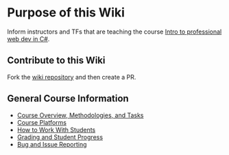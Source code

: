 # Purpose of this Wiki

Inform instructors and TFs that are teaching the course [Intro to professional web dev in C#](https://github.com/LaunchCodeEducation/intro-to-programming-csharp).

## Contribute to this Wiki

Fork the [wiki repository](https://github.com/LaunchCodeEducation/intro-to-programming-csharp-wiki) and then create a PR.

## General Course Information

* [Course Overview, Methodologies, and Tasks](https://github.com/LaunchCodeEducation/intro-to-programming-csharp/wiki/Course-Overview-and-Structure)
* [Course Platforms](https://github.com/LaunchCodeEducation/intro-to-programming-csharp/wiki/Course-Platforms)
* [How to Work With Students](https://github.com/LaunchCodeEducation/intro-to-programming-csharp/wiki/Working-With-Students)
* [Grading and Student Progress](https://github.com/LaunchCodeEducation/intro-to-programming-csharp/wiki/Grading-and-Student-Progress)
* [Bug and Issue Reporting](https://github.com/LaunchCodeEducation/intro-to-programming-csharp/wiki/Course-Overview-and-Structure#Bug-and-Issue-Reporting)
